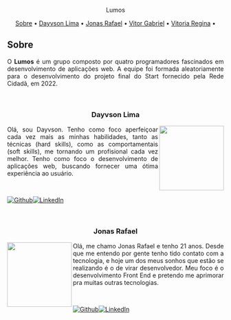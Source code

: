 <p align="center">
 Lumos
</p>

<p align="center">
 <a href="#Sobre">Sobre</a> •
 <a href="#Dayvson-Lima">Dayvson Lima</a> •
 <a href="#Jonas-Rafael">Jonas Rafael</a> • 
 <a href="#Vitor-Gabriel">Vitor Gabriel</a> • 
 <a href="#Vitoria-Regina">Vitoria Regina</a> • 
</p>

## Sobre

<p align=justify>O <b>Lumos</b> é um grupo composto por quatro programadores fascinados em desenvolvimento de aplicações web. A equipe foi formada aleatoriamente para o desenvolvimento do projeto final do Start fornecido pela Rede Cidadã, em 2022.</p>

<br/>

### <p align=center>Dayvson Lima<p/>

<img align='right' src='https://avatars.githubusercontent.com/u/102249811?s=400&u=2843e9ff654eb5587f9e6ad6b873fed0b1c0df77&v=4' width="150px;">

<p align=justify>Olá, sou Dayvson. Tenho como foco aperfeiçoar cada vez mais as minhas habilidades, tanto as técnicas (hard skills), como as comportamentais (soft skills), me tornando um profisional cada vez melhor. Tenho como foco o desenvolvimento de aplicações web, buscando fornecer uma ótima experiência ao usuário.</p>

<br />

[![Github](https://img.shields.io/badge/GitHub-100000?style=for-the-badge&logo=github&logoColor=white)](https://www.linkedin.com/in/dayvsonlimasantos)[![LinkedIn](https://img.shields.io/badge/linkedin-%230077B5.svg?&style=for-the-badge&logo=linkedin&logoColor=white)](https://github.com/dayvsonlsantos)

<br/>

### <p align=center>Jonas Rafael<p/>

<img align='left' src='https://avatars.githubusercontent.com/u/99907704?v=4' width="150px;">

<p align=justify>Olá, me chamo Jonas Rafael e tenho 21 anos. Desde que me entendo por gente tenho tido contato com a tecnologia, e hoje um dos meus sonhos que estão se realizando é o de virar desenvolvedor. Meu foco é o desenvolvimento Front End e pretendo me aprimorar pra muitas outras tecnologias.</p>

<br />

[![Github](https://img.shields.io/badge/GitHub-100000?style=for-the-badge&logo=github&logoColor=white)](https://github.com/JonassMarquess)[![LinkedIn](https://img.shields.io/badge/linkedin-%230077B5.svg?&style=for-the-badge&logo=linkedin&logoColor=white)](https://www.linkedin.com/in/jonas-marques-b80554239/)
